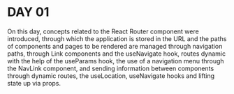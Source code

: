 # DAY 01

On this day, concepts related to the React Router component were introduced, through which the application is stored in the URL and the paths of components and pages to be rendered are managed through navigation paths, through Link components and the useNavigate hook, routes dynamic with the help of the useParams hook, the use of a navigation menu through the NavLink component, and sending information between components through dynamic routes, the useLocation, useNavigate hooks and lifting state up via props.
